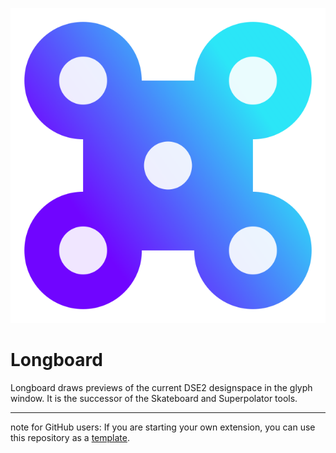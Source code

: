 ![The LongBoard Icon](longboardMechanicIcon.png)

# Longboard

Longboard draws previews of the current DSE2 designspace in the glyph window.
It is the successor of the Skateboard and Superpolator tools.


- - -

note for GitHub users: If you are starting your own extension, you can use this repository as a [template].

[Extension Folder Structure]: https://robofont.com/documentation/reference/extensions/extension-file-spec/#extension-folder-structure
[.mechanic]: https://robofont.com/documentation/reference/extensions/extension-item-format/
[RoboFont 4.0]: https://forum.robofont.com/topic/804/robofont-four
[template]: https://help.github.com/en/articles/creating-a-repository-from-a-template
[GitHub]: https://github.com/robodocs/rf-extension-boilerplate
